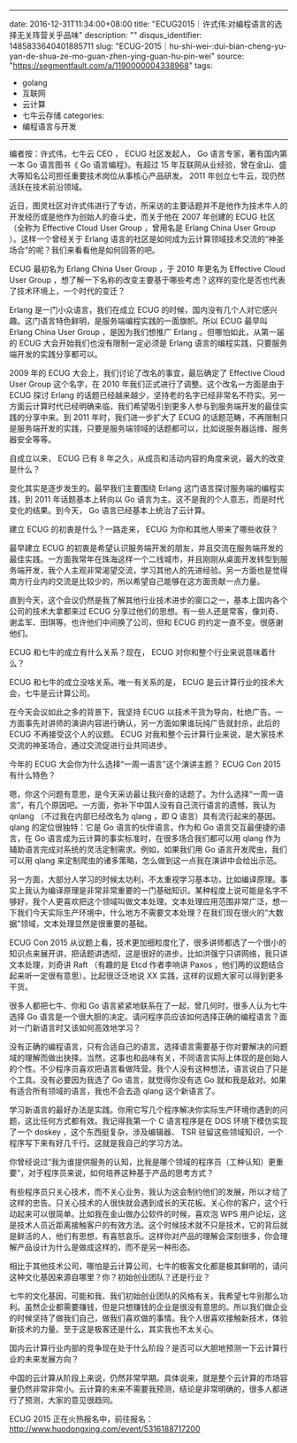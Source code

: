 
---
date: 2016-12-31T11:34:00+08:00
title: "ECUG2015｜许式伟:对编程语言的选择无关阵营关乎品味"
description: ""
disqus_identifier: 1485833640401885711
slug: "ECUG-2015｜hu-shi-wei-:dui-bian-cheng-yu-yan-de-shua-ze-mo-guan-zhen-ying-guan-hu-pin-wei"
source: "https://segmentfault.com/a/1190000004338968"
tags: 
- golang 
- 互联网 
- 云计算 
- 七牛云存储 
categories:
- 编程语言与开发
---

编者按：许式伟，七牛云 CEO ， ECUG 社区发起人， Go
语言专家，著有国内第一本 Go 语言图书《 Go 语言编程》。有超过 15
年互联网从业经验，曾在金山、盛大等知名公司担任重要技术岗位从事核心产品研发。
2011 年创立七牛云，现仍然活跃在技术前沿领域。

近日，图灵社区对许式伟进行了专访，所采访的主要话题并不是他作为技术牛人的开发经历或是他作为创始人的奋斗史，而关于他在
2007 年创建的 ECUG 社区（全称为 Effective Cloud User Group ，曾用名是
Erlang China User Group ）。这样一个曾经关于 Erlang
语言的社区是如何成为云计算领域技术交流的“神圣场合”的呢？我们来看看他是如何回答的吧。

ECUG 最初名为 Erlang China User Group ，于 2010 年更名为 Effective Cloud
User Group
，想了解一下名称的改变主要基于哪些考虑？这样的变化是否也代表了技术环境上，一个时代的变迁？

Erlang 是一门小众语言，我们在成立 ECUG
的时候，国内没有几个人对它感兴趣。这门语言特色鲜明，是服务端编程实践的一面旗帜。所以
ECUG 最早叫 Erlang China User Group ，是因为我们想推广 Erlang
。但哪怕如此，从第一届的 ECUG 大会开始我们也没有限制一定必须是 Erlang
语言的编程实践，只要服务端开发的实践分享都可以。

2009 年的 ECUG 大会上，我们讨论了改名的事宜，最后确定了 Effective Cloud
User Group 这个名字，在 2010 年我们正式进行了调整。这个改名一方面是由于
ECUG 探讨 Erlang
的话题已经越来越少，坚持老的名字已经非常名不符实。另一方面云计算时代已经明确来临，我们希望吸引到更多人参与到服务端开发的最佳实践的分享中来。到
2011 年时，我们进一步扩大了 ECUG
的话题范畴，不再限制只是服务端开发的实践，只要是服务端领域的话题都可以，比如说服务器运维、服务器安全等等。

自成立以来， ECUG 已有 8
年之久，从成员和活动内容的角度来说，最大的改变是什么？

变化其实是逐步发生的。最早我们主要围绕 Erlang
这门语言探讨服务端的编程实践，到 2011 年话题基本上转向以 Go
语言为主。这不是我的个人意志，而是时代变化的结果。到今天， Go
语言已经基本上统治了云计算。

建立 ECUG 的初衷是什么？一路走来， ECUG 为你和其他人带来了哪些收获？

最早建立 ECUG
的初衷是希望认识服务端开发的朋友，并且交流在服务端开发的最佳实践。一方面我常年在珠海这样一个二线城市，并且刚刚从桌面开发转型到服务端开发，我个人主观非常渴望交流，学习其他人的先进经验。另一方面也是觉得南方行业内的交流是比较少的，所以希望自己能够在这方面贡献一点力量。

直到今天，这个会议仍然是我了解其他行业技术进步的窗口之一，基本上国内各个公司的技术大拿都来过
ECUG
分享过他们的思想。有一些人还是常客，像刘奇、谢孟军、田琪等。也许他们中间换了公司，但和
ECUG 的约定一直不变。很感谢他们。

ECUG 和七牛的成立有什么关系？现在， ECUG 对你和整个行业来说意味着什么？

ECUG 和七牛的成立没啥关系。唯一有关系的是， ECUG
是云计算行业的技术大会，七牛是云计算公司。

在今天会议如此之多的背景下，我坚持 ECUG
以技术干货为导向，杜绝广告。一方面事先对讲师的演讲内容进行确认，另一方面如果谁玩纯广告就封杀，此后的
ECUG 不再接受这个人的议题。 ECUG
对我和整个云计算行业来说，是大家技术交流的神圣场合，通过交流促进行业共同进步。

今年的 ECUG 大会你为什么选择“一周一语言”这个演讲主题？ ECUG Con 2015
有什么特色？

嗯，你这个问题有意思，是今天采访最让我兴奋的话题了。为什么选择“一周一语言”，有几个原因吧。一方面，弥补下中国人没有自己流行语言的遗憾，我认为
qnlang （不过我在内部已经改名为 qlang ，即 Q 语言）具有流行起来的基因。
qlang 的定位很独特：它是 Go 语言的伙伴语言。作为和 Go
语言交互最便捷的语言，在 Go
语言成为云计算的事实标准时，在很多场合我们都可以用 qlang
作为辅助语言完成对系统的灵活定制需求。例如，如果我们用 Go
语言开发爬虫，我们可以用 qlang
来定制爬虫的诸多策略，怎么做到这一点我在演讲中会给出示范。

另一方面，大部分人学习的时候太功利，不太重视学习基本功，比如编译原理。事实上我认为编译原理是非常非常重要的一门基础知识。某种程度上说可能是名字不够好，我个人更喜欢把这个领域叫做文本处理。文本处理应用范围非常广泛，想一下我们今天实际生产环境中，什么地方不需要文本处理？在我们现在很火的“大数据”领域，文本处理显然是很重要的基础。

ECUG Con 2015
从议题上看，技术更加细粒度化了，很多讲师都选了一个很小的知识点来展开讲，把话题讲透彻，这是很好的进步。比如洪强宁只讲网络，我只讲文本处理，刘奇讲
Raft （有趣的是 Etcd 作者李响讲 Paxos
，他们两的议题结合起来听一定很有意思）。比起很泛泛地说 XX
实践，这样的议题大家可以得到更多干货。

很多人都把七牛、你和 Go
语言紧紧地联系在了一起，曾几何时，很多人认为七牛选择 Go
语言是一个很大胆的决定。请问程序员应该如何选择正确的编程语言？面对一门新语言时又该如何高效地学习？

没有正确的编程语言，只有合适自己的语言。选择语言需要基于你对要解决的问题域的理解而做出抉择。当然，这事也和品味有关，不同语言实际上体现的是创始人的个性。不少程序员喜欢把语言看做阵营。我个人没有这种想法，语言说白了只是个工具。没有必要因为我选了
Go 语言，就觉得你没有选 Go
就和我是敌对。如果有适合所有领域的语言，我也不会去造 qlang
这个新语言了。

学习新语言的最好办法是实践。你用它写几个程序解决你实际生产环境你遇到的问题，这比任何方式都有效。我记得我第一个
C 语言程序是在 DOS 环境下模仿实现了一个 doskey
，这个东西挺复杂，涉及编辑器、 TSR
驻留这些领域知识，一个程序写下来有好几千行。这就是我自己的学习方法。

你曾经说过“我为谁提供服务的认知，比我是哪个领域的程序员（工种认知）更重要”，对于程序员来说，如何培养这种基于产品的思考方式？

有些程序员只关心技术，而不关心业务，我认为这会制约他们的发展，所以才给了这样的忠告。只关心技术的人很快就会遇到成长的天花板。关心你的客户，这个行动起来可以很简单。比如我在金山做办公软件的时候，喜欢泡
WPS
用户论坛，这是技术人员近距离接触客户的有效方法。这个时候技术就不只是技术，它的背后就是鲜活的人，他们有思想，有喜怒哀乐。这样你对产品的理解会深刻很多，你会理解产品设计为什么是做成这样的，而不是另一种形态。

相比于其他技术公司，哪怕是云计算公司，七牛的极客文化都是极其鲜明的，请问这种文化基因来源自哪里？你？初始创业团队？还是行业？

七牛的文化基因，可能和我、我们初始创业团队的风格有关。我希望七牛别那么功利。虽然企业都需要赚钱，但是只想赚钱的企业是很没有意思的。所以我们做企业的时候坚持了做我们自己，做我们喜欢做的事情。我个人很喜欢接触新技术，体验新技术的力量。至于这是极客还是什么，其实我也不太关心。

国内云计算行业内部的竞争现在处于什么阶段？是否可以大胆地预测一下云计算行业的未来发展方向？

中国的云计算从阶段上来说，仍然非常早期。具体说来，就是整个云计算的市场容量仍然非常非常小。云计算的未来不需要我预测，结论是非常明确的，很多人都进行了预测，大家的意见很趋同。

ECUG 2015 正在火热报名中，前往报名：
<http://www.huodongxing.com/event/5316188717200>

